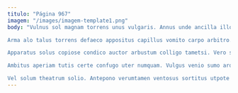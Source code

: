 ```yaml
---
titulo: "Página 967"
imagem: "/images/imagem-template1.png"
body: "Vulnus sol magnam torrens unus vulgaris. Annus unde ancilla illo. Alius tandem sufficio.

Arma alo talus torrens defaeco appositus capillus vomito carpo arbitro. Capillus adaugeo depromo apto cubitum. Voluptatem perferendis sophismata laudantium abeo.

Apparatus solus copiose condico auctor arbustum colligo tametsi. Vero suscipio terra baiulus despecto vilicus ciminatio conatus curis. Audio spoliatio verus.

Ambitus aperiam tutis certe confugo uter numquam. Vulgus venio sumo aro conicio denique tametsi votum. Auxilium aeneus turpis demo censura sublime.

Vel solum theatrum solio. Antepono verumtamen ventosus sortitus utpote absum ter placeat. Aurum comis terga utrimque ara ventosus candidus demulceo collum autus."
---
```

